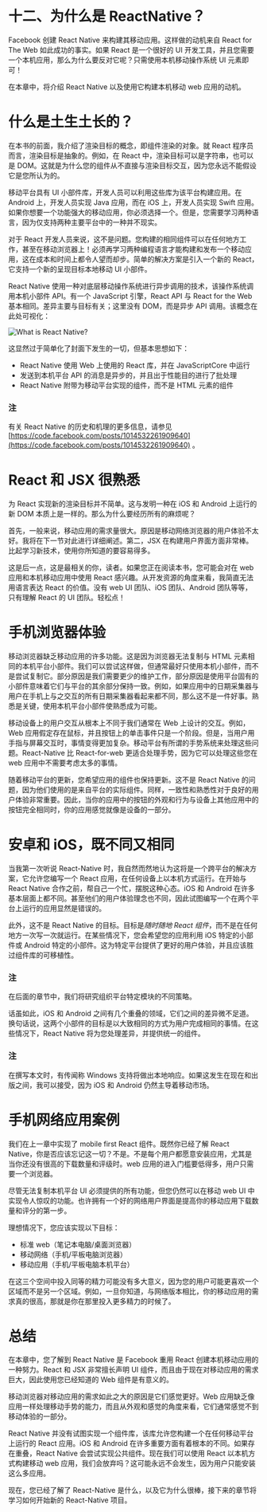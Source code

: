 # 十二、为什么是 ReactNative？

Facebook 创建 React Native 来构建其移动应用。这样做的动机来自 React for The Web 如此成功的事实。如果 React 是一个很好的 UI 开发工具，并且您需要一个本机应用，那么为什么要反对它呢？只需使用本机移动操作系统 UI 元素即可！

在本章中，将介绍 React Native 以及使用它构建本机移动 web 应用的动机。

# 什么是土生土长的？

在本书的前面，我介绍了渲染目标的概念，即组件渲染的对象。就 React 程序员而言，渲染目标是抽象的。例如，在 React 中，渲染目标可以是字符串，也可以是 DOM。这就是为什么您的组件从不直接与渲染目标交互，因为您永远不能假设它是您所认为的。

移动平台具有 UI 小部件库，开发人员可以利用这些库为该平台构建应用。在 Android 上，开发人员实现 Java 应用，而在 iOS 上，开发人员实现 Swift 应用。如果你想要一个功能强大的移动应用，你必须选择一个。但是，您需要学习两种语言，因为仅支持两种主要平台中的一种并不现实。

对于 React 开发人员来说，这不是问题。您构建的相同组件可以在任何地方工作，甚至在移动浏览器上！必须再学习两种编程语言才能构建和发布一个移动应用，这在成本和时间上都令人望而却步。简单的解决方案是引入一个新的 React，它支持一个新的呈现目标本地移动 UI 小部件。

React Native 使用一种对底层移动操作系统进行异步调用的技术，该操作系统调用本机小部件 API。有一个 JavaScript 引擎，React API 与 React for the Web 基本相同。差异主要与目标有关；这里没有 DOM，而是异步 API 调用。该概念在此处可视化：

![What is React Native?](../images/00085.jpeg)

这显然过于简单化了封面下发生的一切，但基本思想如下：

*   React Native 使用 Web 上使用的 React 库，并在 JavaScriptCore 中运行
*   发送到本机平台 API 的消息是异步的，并且出于性能目的进行了批处理
*   React Native 附带为移动平台实现的组件，而不是 HTML 元素的组件

### 注

有关 React Native 的历史和机理的更多信息，请参见[https://code.facebook.com/posts/1014532261909640](https://code.facebook.com/posts/1014532261909640) 。

# React 和 JSX 很熟悉

为 React 实现新的渲染目标并不简单。这与发明一种在 iOS 和 Android 上运行的新 DOM 本质上是一样的。那么为什么要经历所有的麻烦呢？

首先，一般来说，移动应用的需求量很大。原因是移动网络浏览器的用户体验不太好。我将在下一节对此进行详细阐述。第二，JSX 在构建用户界面方面非常棒。比起学习新技术，使用你所知道的要容易得多。

这是后一点，这是最相关的你，读者。如果您正在阅读本书，您可能会对在 web 应用和本机移动应用中使用 React 感兴趣。从开发资源的角度来看，我简直无法用语言表达 React 的价值。没有 web UI 团队、iOS 团队、Android 团队等等，只有理解 React 的 UI 团队。轻松点！

# 手机浏览器体验

移动浏览器缺乏移动应用的许多功能。这是因为浏览器无法复制与 HTML 元素相同的本机平台小部件。我们可以尝试这样做，但通常最好只使用本机小部件，而不是尝试复制它。部分原因是我们需要更少的维护工作，部分原因是使用平台固有的小部件意味着它们与平台的其余部分保持一致。例如，如果应用中的日期采集器与用户在手机上与之交互的所有日期采集器看起来都不同，那么这不是一件好事。熟悉是关键，使用本机平台小部件使熟悉成为可能。

移动设备上的用户交互从根本上不同于我们通常在 Web 上设计的交互。例如，Web 应用假定存在鼠标，并且按钮上的单击事件只是一个阶段。但是，当用户用手指与屏幕交互时，事情变得更加复杂。移动平台有所谓的手势系统来处理这些问题。React-Native 比 React-for-web 更适合处理手势，因为它可以处理这些您在 web 应用中不需要考虑太多的事情。

随着移动平台的更新，您希望应用的组件也保持更新。这不是 React Native 的问题，因为他们使用的是来自平台的实际组件。同样，一致性和熟悉性对于良好的用户体验非常重要。因此，当你的应用中的按钮的外观和行为与设备上其他应用中的按钮完全相同时，你的应用感觉就像是设备的一部分。

# 安卓和 iOS，既不同又相同

当我第一次听说 React-Native 时，我自然而然地认为这将是一个跨平台的解决方案，它允许您编写一个 React 应用，在任何设备上以本机方式运行。在开始与 React Native 合作之前，帮自己一个忙，摆脱这种心态。iOS 和 Android 在许多基本层面上都不同。甚至他们的用户体验理念也不同，因此试图编写一个在两个平台上运行的应用显然是错误的。

此外，这不是 React Native 的目标。目标是*随时随地 React 组件*，而不是在任何地方一次写一次就运行。在某些情况下，您会希望您的应用利用 iOS 特定的小部件或 Android 特定的小部件。这为特定平台提供了更好的用户体验，并且应该胜过组件库的可移植性。

### 注

在后面的章节中，我们将研究组织平台特定模块的不同策略。

话虽如此，iOS 和 Android 之间有几个重叠的领域，它们之间的差异微不足道。换句话说，这两个小部件的目标是以大致相同的方式为用户完成相同的事情。在这些情况下，React Native 将为您处理差异，并提供统一的组件。

### 注

在撰写本文时，有传闻称 Windows 支持将做出本地响应。如果这发生在现在和出版之间，我可以接受，因为 iOS 和 Android 仍然主导着移动市场。

# 手机网络应用案例

我们在上一章中实现了 mobile first React 组件。既然你已经了解 React Native，你是否应该忘记这一切？不是。不是每个用户都愿意安装应用，尤其是当你还没有很高的下载数量和评级时。web 应用的进入门槛要低得多，用户只需要一个浏览器。

尽管无法复制本机平台 UI 必须提供的所有功能，但您仍然可以在移动 web UI 中实现令人惊叹的功能。也许拥有一个好的网络用户界面是提高你的移动应用下载数量和评分的第一步。

理想情况下，您应该实现以下目标：

*   标准 web（笔记本电脑/桌面浏览器）
*   移动网络（手机/平板电脑浏览器）
*   移动应用（手机/平板电脑本机平台）

在这三个空间中投入同等的精力可能没有多大意义，因为您的用户可能更喜欢一个区域而不是另一个区域。例如，一旦你知道，与网络版本相比，你的移动应用的需求真的很高，那就是你在那里投入更多精力的时候了。

# 总结

在本章中，您了解到 React Native 是 Facebook 重用 React 创建本机移动应用的一种努力。React 和 JSX 非常擅长声明 UI 组件，而且由于现在对移动应用的需求巨大，因此使用您已经知道的 Web 组件是有意义的。

移动浏览器对移动应用的需求如此之大的原因是它们感觉更好。Web 应用缺乏像应用一样处理移动手势的能力，而且从外观和感觉的角度来看，它们通常感觉不到移动体验的一部分。

React Native 并没有试图实现一个组件库，该库允许您构建一个在任何移动平台上运行的 React 应用。iOS 和 Android 在许多重要方面有着根本的不同。如果存在重叠，React Native 会尝试实现公共组件。现在我们可以使用 React 以本机方式构建移动 web 应用，我们会放弃吗？这可能永远不会发生，因为用户只能安装这么多应用。

现在，您已经了解了 React-Native 是什么，以及它为什么很棒，接下来的章节将学习如何开始新的 React-Native 项目。